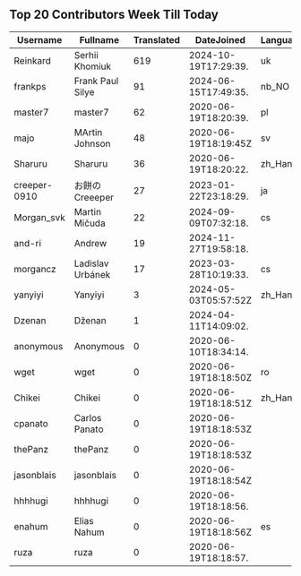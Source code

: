## Top 20 Contributors Week Till Today ##
|Username|Fullname|Translated|DateJoined|Language|
|--------|--------|----------|----------|-------|
|Reinkard|Serhii Khomiuk|619|2024-10-19T17:29:39.|uk|
|frankps|Frank Paul Silye|91|2024-06-15T17:49:35.|nb_NO|
|master7|master7|62|2020-06-19T18:20:39.|pl|
|majo|MArtin Johnson|48|2020-06-19T18:19:45Z|sv|
|Sharuru|Sharuru|36|2020-06-19T18:20:22.|zh_Hans|
|creeper-0910|お餅のCreeeper|27|2023-01-22T23:18:29.|ja|
|Morgan_svk|Martin Mičuda|22|2024-09-09T07:32:18.|cs|
|and-ri|Andrew|19|2024-11-27T19:58:18.||
|morgancz|Ladislav Urbánek|17|2023-03-28T10:19:33.|cs|
|yanyiyi|Yanyiyi|3|2024-05-03T05:57:52Z|zh_Hant|
|Dzenan|Dženan|1|2024-04-11T14:09:02.||
|anonymous|Anonymous|0|2020-06-10T18:34:14.||
|wget|wget|0|2020-06-19T18:18:50Z|ro|
|Chikei|Chikei|0|2020-06-19T18:18:51Z|zh_Hant|
|cpanato|Carlos Panato|0|2020-06-19T18:18:53Z||
|thePanz|thePanz|0|2020-06-19T18:18:53Z||
|jasonblais|jasonblais|0|2020-06-19T18:18:54Z||
|hhhhugi|hhhhugi|0|2020-06-19T18:18:56.||
|enahum|Elias  Nahum|0|2020-06-19T18:18:56Z|es|
|ruza|ruza|0|2020-06-19T18:18:57.||
